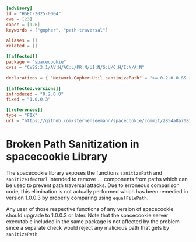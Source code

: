 ```toml

[advisory]
id = "HSEC-2025-0004"
cwe = [23]
capec = [126]
keywords = ["gopher", "path-traversal"]

aliases = []
related = []

[[affected]]
package = "spacecookie"
cvss = "CVSS:3.1/AV:N/AC:L/PR:N/UI:N/S:U/C:H/I:N/A:N"

declarations = { "Network.Gopher.Util.santinizePath" = ">= 0.2.0.0 && < 1.0", "Network.Gopher.Util.santinizeIfNotUrl" = ">= 0.2.0.0 && < 1.0", "Network.Gopher.Util.sanitizePath" = ">= 1.0.0.0 && < 1.0.0.3", "Network.Gopher.Util.sanitizeIfNotUrl" = ">= 1.0.0.0 && < 1.0.0.3" }

[[affected.versions]]
introduced = "0.2.0.0"
fixed = "1.0.0.3"

[[references]]
type = "FIX"
url = "https://github.com/sternenseemann/spacecookie/commit/2854a8a70833e7abdeeff3c02596a6f2a2f35c61"
```

# Broken Path Sanitization in spacecookie Library

The spacecookie library exposes the functions `sanitizePath` and `sanitizeIfNotUrl` intended to
remove `..` components from paths which can be used to prevent path traversal attacks. Due to
erroneous comparison code, this elimination is not actually performed which has been remedied
in version 1.0.0.3 by properly comparing using `equalFilePath`.

Any user of those respective functions of any version of spacecookie should upgrade to 1.0.0.3
or later. Note that the spacecookie server executable included in the same package is not affected
by the problem since a separate check would reject any malicious path that gets by `sanitizePath`.
